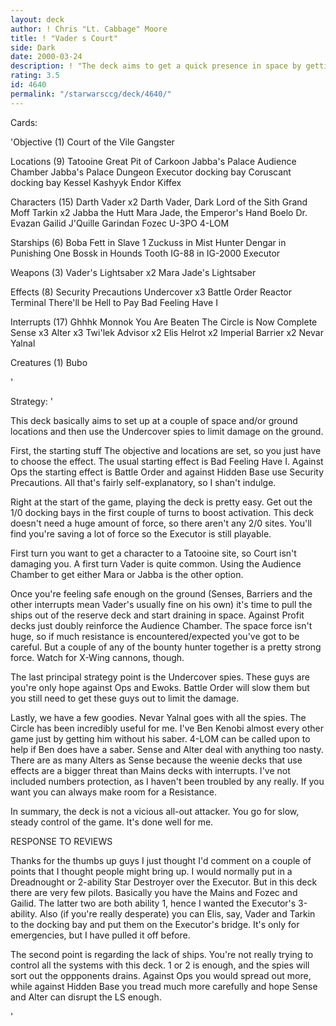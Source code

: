 ```yaml
---
layout: deck
author: ! Chris "Lt. Cabbage" Moore
title: ! "Vader s Court"
side: Dark
date: 2000-03-24
description: ! "The deck aims to get a quick presence in space by getting ships out the reserve deck.  Undercover spies hinder the opponent's ground drains."
rating: 3.5
id: 4640
permalink: "/starwarsccg/deck/4640/"
---
```

Cards: 

'Objective (1)
Court of the Vile Gangster

Locations (9)
Tatooine Great Pit of Carkoon
Jabba's Palace Audience Chamber
Jabba's Palace Dungeon
Executor docking bay
Coruscant docking bay
Kessel
Kashyyk
Endor
Kiffex

Characters (15)
Darth Vader x2
Darth Vader, Dark Lord of the Sith
Grand Moff Tarkin x2
Jabba the Hutt
Mara Jade, the Emperor's Hand
Boelo
Dr. Evazan
Gailid
J'Quille
Garindan
Fozec
U-3PO
4-LOM

Starships (6)
Boba Fett in Slave 1
Zuckuss in Mist Hunter
Dengar in Punishing One
Bossk in Hounds Tooth
IG-88 in IG-2000
Executor

Weapons (3)
Vader's Lightsaber x2
Mara Jade's Lightsaber

Effects (8)
Security Precautions
Undercover x3
Battle Order
Reactor Terminal
There'll be Hell to Pay
Bad Feeling Have I

Interrupts (17)
Ghhhk
Monnok
You Are Beaten
The Circle is Now Complete
Sense x3
Alter x3
Twi'lek Advisor x2
Elis Helrot x2
Imperial Barrier x2
Nevar Yalnal

Creatures (1)
Bubo

'

Strategy: '

This deck basically aims to set up at a couple of space and/or ground locations and then use the Undercover spies to limit damage on the ground.

First, the starting stuff
The objective and locations are set, so you just have to choose the effect.  The usual starting effect is Bad Feeling Have I.  Against Ops the starting effect is Battle Order and against Hidden Base use Security Precautions.  All that's fairly self-explanatory, so I shan't indulge.

Right at the start of the game, playing the deck is pretty easy.  Get out the 1/0 docking bays in the first couple of turns to boost activation.  This deck doesn't need a huge amount of force, so there aren't any 2/0 sites.  You'll find you're saving a lot of force so the Executor is still playable.

First turn you want to get a character to a Tatooine site, so Court isn't damaging you.  A first turn Vader is quite common.  Using the Audience Chamber to get either Mara or Jabba is the other option.

Once you're feeling safe enough on the ground (Senses, Barriers and the other interrupts mean Vader's usually fine on his own) it's time to pull the ships out of the reserve deck and start draining in space.  Against Profit decks just doubly reinforce the Audience Chamber.  The space force isn't huge, so if much resistance is encountered/expected you've got to be careful.  But a couple of any of the bounty hunter together is a pretty strong force.  Watch for X-Wing cannons, though.

The last principal strategy point is the Undercover spies.  These guys are you're only hope against Ops and Ewoks.  Battle Order will slow them but you still need to get these guys out to limit the damage.

Lastly, we have a few goodies.	Nevar Yalnal goes with all the spies.  The Circle has been incredibly useful for me.  I've Ben Kenobi almost every other game just by getting him without his saber.  4-LOM can be called upon to help if Ben does have a saber.  Sense and Alter deal with anything too nasty. There are as many Alters as Sense because the weenie decks that use effects are a bigger threat than Mains decks with interrupts.  I've not included numbers protection, as I haven't been troubled by any really.  If you want you can always make room for a Resistance.

In summary, the deck is not a vicious all-out attacker.  You go for slow, steady control of the game.  It's done well for me.


RESPONSE TO REVIEWS

Thanks for the thumbs up guys	I just thought I'd comment on a couple of points that I thought people might bring up.  I would normally put in a Dreadnought or 2-ability Star Destroyer over the Executor.  But in this deck there are very few pilots.  Basically you have the Mains and Fozec and Gailid.	The latter two are both ability 1, hence I wanted the Executor's 3-ability.  Also (if you're really desperate) you can Elis, say, Vader and Tarkin to the docking bay and put them on the Executor's bridge.  It's only for emergencies, but I have pulled it off before.

The second point is regarding the lack of ships.  You're not really trying to control all the systems with this deck.	1 or 2 is enough, and the spies will sort out the oppponents drains.  Against Ops you would spread out more, while against Hidden Base you tread much more carefully and hope Sense and Alter can disrupt the LS enough.

'
